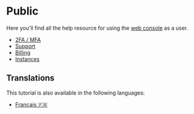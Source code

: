 # Public

Here you'll find all the help resource for using the [web console](https://cloud.comwork.io) as a user.

* [2FA / MFA](./2FA.md)
* [Support](./support.md)
* [Billing](./billing.md)
* [Instances](./instances.md)

## Translations

This tutorial is also available in the following languages:
* [Français 🇫🇷](../../../translations/fr/tutorials/console/public/README.md)
